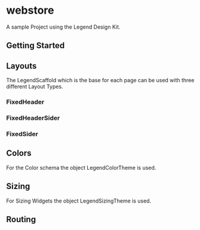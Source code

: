 # webstore

A sample Project using the Legend Design Kit. 

## Getting Started

## Layouts
The LegendScaffold which is the base for each page can be used with three different Layout Types.

### FixedHeader

### FixedHeaderSider

### FixedSider


## Colors
For the Color schema the object LegendColorTheme is used.

## Sizing
For Sizing Widgets the object LegendSizingTheme is used.

## Routing



